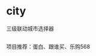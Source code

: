 # city
三级联动城市选择器

<img url="https://github.com/735850697/city/blob/master/屏幕快照%202015-12-25%20下午6.31.52.png" width="320"></br>

项目推荐：蛋白、跟谁买、乐购568
